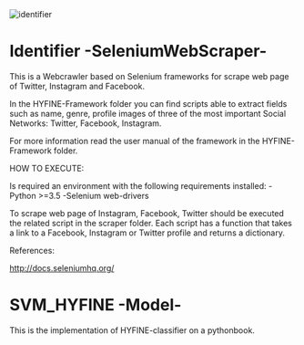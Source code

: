 <img src="https://raw.githubusercontent.com/leooJo/SeleniumWebScraper/master/identifier.png" title="identifier">


# Identifier -SeleniumWebScraper-
This is a Webcrawler based on Selenium frameworks for scrape web page of Twitter, Instagram and Facebook.

In the HYFINE-Framework folder you can find scripts able to extract fields such as name, genre, profile images of three of the most important Social Networks: Twitter, Facebook, Instagram.

For more information read the user manual of the framework in the HYFINE-Framework folder.


HOW TO EXECUTE:

Is required an environment with the following requirements installed:
-Python >=3.5
-Selenium web-drivers

To scrape web page of Instagram, Facebook, Twitter should be executed the related script in the scraper folder.
Each script has a function that takes a link to a Facebook, Instagram or Twitter profile and returns a dictionary.

 


References:

http://docs.seleniumhq.org/

# SVM_HYFINE -Model-

This is the implementation of HYFINE-classifier on a pythonbook.

